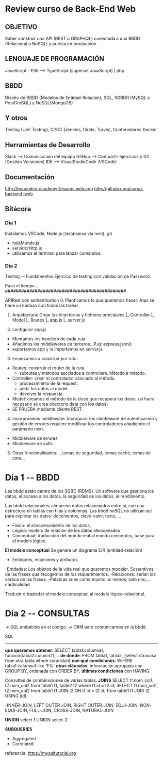# Review curso de Back-End Web

## OBJETIVO
Saber construir una API (REST o GRAPHQL) conectada a una BBDD (Relacional o NoSQL) y puesta en producción.

## LENGUAJE DE PROGRAMACIÓN
JavaScript - ES6 --> TypeScript (superset JavaScript) | php

## BBDD
Diseño de BBDD (Modelos de Entidad-Relación), SQL, SGBDR (MySQL o PostGreSQL) y NoSQL(MongoDB)

## Y otros
Testing (Unit Testing), CI/CD (Jenkins, Circle, Travis), Contenedores Docker

## Herramientas de Desarrollo
Slack --> Comunicación del equipo
GitHub --> Compartir ejercicios y Git (Gestión Versiones)
IDE --> VisualStudioCode (VSCode)

## Documentación
http://bcncodes-academy-lessons.web.app
http://github.com/curso-backend-web


## Bitácora

### Día 1

Instalamos VSCode, Node.js (instalamos vía nvm), git

- holaMundo.js
- servidorHttp.js
- utilizamos el terminal para lanzar comandos.   

### Día 2

Testing -- Fundamentos
Ejercicio de testing con validación de Password.

Pasó el tiempo.....
#############################################

APIRest con authentication
0. Planficamos lo que queremos hacer. Aquí se hace un kanban con todas las tareas 
1. Arquitectura: Crear los directorios y ficheros principales
  |_ Controller
  |_ Model
  |_ Routes
  |_ app.js
  |_ server.js
  
2. configurar app.js
  - Montamos los handlers de cada ruta
  - Añadimos los middlewares de terceros...P.ej: express.json()
  - exportamos app y lo importamos en server.js

3.  Empezamos a construir por ruta:
  - Routes: construir el router de la ruta
      - subrutas y métodos asociados a controllers. Método a método.
  - Controller: crear el controlador asociado al método.
      - procesamiento de la request.
      - pedir los datos al model.
      - devolver la respuesta.
  - Model: creamos el método de la clase que recupera los datos.
  (si fuera necesario se crea directorio data con los datos) 
  - SE PRUEBA mediante cliente REST.
4. Incorporamos middleware.
  Incorporar los middleware de autenticación y gestión de errores requiere modificar los controladores añadiendo el parámetro next.
  - Middleware de errores
  - Middleware de auth...
5. Otras funcionalidades:
  ...temas de seguridad, temas caché, temas de cors...
  
  
# Día 1 -- BBDD

Las bbdd están dentro de los SGBD (RDMS). Un software que gestiona los datos, el acceso a los datos, la seguridad de los datos, el rendimiento.

Las bbdd relacionales: almacena datos relacionados entre si, con una estructura en tablas con filas y columnas.
Las bbdd noSQL no utilizan sql para explotar los datos: documentos, clave-valor, texto, ...

- Físico: el almacenamiento de los datos,
- Lógico: modelo de relación de los datos almacenados
- Conceptual: traducción del mundo real al mundo conceptos, base para el modelo lógico.

**El modelo conceptual**
Se genera un diagrama E/R (entidad-relación) 
  - Entidades, relaciones y atributos
 
 -Entdades: Los objetos de la vida real que queremos modelar. Sustantivos de las frases que recogemos de los requerimientos.
 -Relaciones: serían los verbos de las frases.
 -Palabras tales como mucho, al menos, solo uno,... cardinalidad
 
 Traducir o trasladar el modelo conceptual al modelo lógico-relacional.
 
 
# Día 2 -- CONSULTAS

-> SQL embebido en el código.
-> ORM para comunicarnos en la bbdd.

SQL
___

__qué queremos obtener__: SELECT tabla1.columna1, funcion(tabla2.column2),...
__de dónde__: FROM tabla1, tabla2, (select otracosa from otra tabla where condicion)
__con qué condiciones__: WHERE tabla1.columna1 like 'F%'
__otras cláusulas__: información agrupada con GROUP BY, ordenada con ORDER BY, 
__últimas condiciones__ con HAVING



Consultas de combinaciones de varias tablas.
**JOINS**
SELECT t1.nom_col1, t2.nom_col2 from table1 t1, table2 t2 where t1.id = t2.id;
SELECT t1.nom_col1, t2.nom_col2 from table1 t1 JOIN t2 ON t1.id = t2.id;
                                from table1 t1 JOIN t2 USING (id);

-INNER-JOIN, LEFT OUTER JOIN, RIGHT OUTER JOIN, EQUI-JOIN, NON-EQUI-JOIN, FULL-JOIN, CROSS-JOIN, NATURAL-JOIN

**UNION**
select 1 UNION
select 2

**SUBQUERIES**
- Aggregated
- Correlated

referencia: https://mysqltutorial.org


 
 
 
 





  
